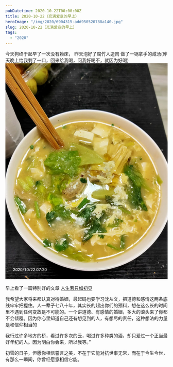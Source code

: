 ```yaml
---
pubDatetime: 2020-10-22T00:00:00Z
title: 2020-10-22（充满爱意的早上）
heroImage: "/img/2020/6904315-add950520788a140.jpg"
slug: 2020-10-22（充满爱意的早上）
tags:
  - "2020"
---
```


今天狗终于起早了一次没有赖床， 昨天泡好了腐竹人造肉
做了一锅拿手的咸汤(昨天晚上给我剩了一口，回来给我喝，问我好喝不，就因为好喝)
![](../../../../public/img/2020/6904315-add950520788a140.jpg)

早上看了一篇特别好的文章 [人生若只如初见](http://www.zreading.cn/archives/7935.html)

我希望大家将来都认真对待婚姻，最起码也要学习沈从文，把道德和感情这两条底线牢牢把握住。人一辈子七八十年，其实长的超出你们的预料，想在这么长的时间里不遇到任何变故是不可能的。一个讲道德、有感情的婚姻，多大的浪头来了你都不会倾覆。因为你心里知道自己还有想见到的人，有想尽的责任，这种想法的力量是和信仰相当的

我行过许多地方的桥，看过许多次的云，喝过许多种类的酒，却只爱过一个正当最好年纪的人。因为明白你会来，所以我等。”

初雪的日子，但愿你相信誓言之美，不在于它能对抗世事无常，而在于今生今世，有那么一瞬间，你曾经愿意相信它能。
